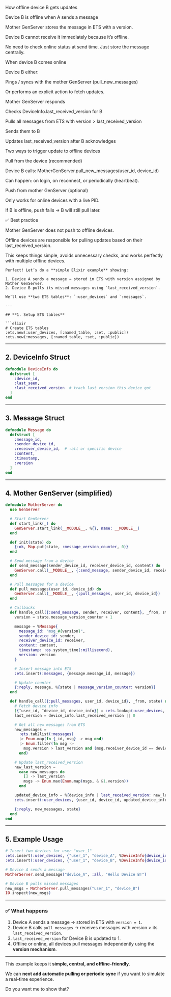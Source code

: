 How offline device B gets updates

Device B is offline when A sends a message

Mother GenServer stores the message in ETS with a version.

Device B cannot receive it immediately because it’s offline.

No need to check online status at send time. Just store the message centrally.

When device B comes online

Device B either:

Pings / syncs with the mother GenServer (pull_new_messages)

Or performs an explicit action to fetch updates.

Mother GenServer responds

Checks DeviceInfo.last_received_version for B

Pulls all messages from ETS with version > last_received_version

Sends them to B

Updates last_received_version after B acknowledges

Two ways to trigger update to offline devices

Pull from the device (recommended)

Device B calls: MotherGenServer.pull_new_messages(user_id, device_id)

Can happen: on login, on reconnect, or periodically (heartbeat).

Push from mother GenServer (optional)

Only works for online devices with a live PID.

If B is offline, push fails → B will still pull later.

✅ Best practice

Mother GenServer does not push to offline devices.

Offline devices are responsible for pulling updates based on their last_received_version.

This keeps things simple, avoids unnecessary checks, and works perfectly with multiple offline devices.

````
Perfect! Let’s do a **simple Elixir example** showing:

1. Device A sends a message → stored in ETS with version assigned by Mother GenServer.
2. Device B pulls its missed messages using `last_received_version`.

We’ll use **two ETS tables**: `:user_devices` and `:messages`.

---

## **1. Setup ETS tables**

```elixir
# Create ETS tables
:ets.new(:user_devices, [:named_table, :set, :public])
:ets.new(:messages, [:named_table, :set, :public])
````

---

## **2. DeviceInfo Struct**

```elixir
defmodule DeviceInfo do
  defstruct [
    :device_id,
    :last_seen,
    :last_received_version  # track last version this device got
  ]
end
```

---

## **3. Message Struct**

```elixir
defmodule Message do
  defstruct [
    :message_id,
    :sender_device_id,
    :receiver_device_id,  # :all or specific device
    :content,
    :timestamp,
    :version
  ]
end
```

---

## **4. Mother GenServer (simplified)**

```elixir
defmodule MotherServer do
  use GenServer

  # Start GenServer
  def start_link(_) do
    GenServer.start_link(__MODULE__, %{}, name: __MODULE__)
  end

  def init(state) do
    {:ok, Map.put(state, :message_version_counter, 0)}
  end

  # Send message from a device
  def send_message(sender_device_id, receiver_device_id, content) do
    GenServer.call(__MODULE__, {:send_message, sender_device_id, receiver_device_id, content})
  end

  # Pull messages for a device
  def pull_messages(user_id, device_id) do
    GenServer.call(__MODULE__, {:pull_messages, user_id, device_id})
  end

  # Callbacks
  def handle_call({:send_message, sender, receiver, content}, _from, state) do
    version = state.message_version_counter + 1

    message = %Message{
      message_id: "msg_#{version}",
      sender_device_id: sender,
      receiver_device_id: receiver,
      content: content,
      timestamp: :os.system_time(:millisecond),
      version: version
    }

    # Insert message into ETS
    :ets.insert(:messages, {message.message_id, message})

    # Update counter
    {:reply, message, %{state | message_version_counter: version}}
  end

  def handle_call({:pull_messages, user_id, device_id}, _from, state) do
    # Fetch device info
    [{^user_id, ^device_id, device_info}] = :ets.lookup(:user_devices, {user_id, device_id})
    last_version = device_info.last_received_version || 0

    # Get all new messages from ETS
    new_messages =
      :ets.tab2list(:messages)
      |> Enum.map(fn {_id, msg} -> msg end)
      |> Enum.filter(fn msg ->
        msg.version > last_version and (msg.receiver_device_id == device_id or msg.receiver_device_id == :all)
      end)

    # Update last_received_version
    new_last_version =
      case new_messages do
        [] -> last_version
        msgs -> Enum.max(Enum.map(msgs, & &1.version))
      end

    updated_device_info = %{device_info | last_received_version: new_last_version}
    :ets.insert(:user_devices, {user_id, device_id, updated_device_info})

    {:reply, new_messages, state}
  end
end
```

---

## **5. Example Usage**

```elixir
# Insert two devices for user "user_1"
:ets.insert(:user_devices, {"user_1", "device_A", %DeviceInfo{device_id: "device_A", last_seen: :os.system_time(:millisecond), last_received_version: 0}})
:ets.insert(:user_devices, {"user_1", "device_B", %DeviceInfo{device_id: "device_B", last_seen: :os.system_time(:millisecond), last_received_version: 0}})

# Device A sends a message
MotherServer.send_message("device_A", :all, "Hello Device B!")

# Device B pulls missed messages
new_msgs = MotherServer.pull_messages("user_1", "device_B")
IO.inspect(new_msgs)
```

---

### ✅ **What happens**

1. Device A sends a message → stored in ETS with `version = 1`.
2. Device B calls `pull_messages` → receives messages with version > its `last_received_version`.
3. `last_received_version` for Device B is updated to 1.
4. Offline or online, all devices pull messages independently using the **version mechanism**.

---

This example keeps it **simple, central, and offline-friendly**.

We can **next add automatic pulling or periodic sync** if you want to simulate a real-time experience.

Do you want me to show that?

```

```
